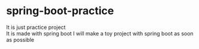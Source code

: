 # spring-boot-practice
It is just practice project   
It is made with spring boot
I will make a toy project with spring boot as soon as possible
